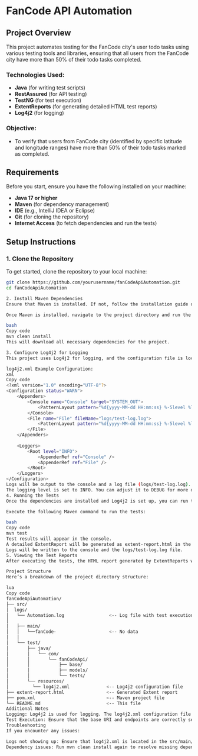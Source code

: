 # FanCode API Automation

## Project Overview

This project automates testing for the FanCode city's user todo tasks using various testing tools and libraries, ensuring that all users from the FanCode city have more than 50% of their todo tasks completed.

### Technologies Used:
- **Java** (for writing test scripts)
- **RestAssured** (for API testing)
- **TestNG** (for test execution)
- **ExtentReports** (for generating detailed HTML test reports)
- **Log4j2** (for logging)
  
### Objective:
- To verify that users from FanCode city (identified by specific latitude and longitude ranges) have more than 50% of their todo tasks marked as completed.

## Requirements

Before you start, ensure you have the following installed on your machine:

- **Java 17 or higher**
- **Maven** (for dependency management)
- **IDE** (e.g., IntelliJ IDEA or Eclipse)
- **Git** (for cloning the repository)
- **Internet Access** (to fetch dependencies and run the tests)

## Setup Instructions

### 1. Clone the Repository

To get started, clone the repository to your local machine:

```bash
git clone https://github.com/yourusername/fanCodeApiAutomation.git
cd fanCodeApiAutomation

2. Install Maven Dependencies
Ensure that Maven is installed. If not, follow the installation guide on the official website.

Once Maven is installed, navigate to the project directory and run the following command to install the dependencies:

bash
Copy code
mvn clean install
This will download all necessary dependencies for the project.

3. Configure Log4j2 for Logging
This project uses Log4j2 for logging, and the configuration file is located in the src/main/resources directory.

log4j2.xml Example Configuration:
xml
Copy code
<?xml version="1.0" encoding="UTF-8"?>
<Configuration status="WARN">
    <Appenders>
        <Console name="Console" target="SYSTEM_OUT">
            <PatternLayout pattern="%d{yyyy-MM-dd HH:mm:ss} %-5level %logger{36} - %msg%n" />
        </Console>
        <File name="File" fileName="logs/test-log.log">
            <PatternLayout pattern="%d{yyyy-MM-dd HH:mm:ss} %-5level %logger{36} - %msg%n" />
        </File>
    </Appenders>
    
    <Loggers>
        <Root level="INFO">
            <AppenderRef ref="Console" />
            <AppenderRef ref="File" />
        </Root>
    </Loggers>
</Configuration>
Logs will be output to the console and a log file (logs/test-log.log).
The logging level is set to INFO. You can adjust it to DEBUG for more detailed logs.
4. Running the Tests
Once the dependencies are installed and Log4j2 is set up, you can run the tests using TestNG.

Execute the following Maven command to run the tests:

bash
Copy code
mvn test
Test results will appear in the console.
A detailed ExtentReport will be generated as extent-report.html in the root directory. This will show the detailed test execution and results.
Logs will be written to the console and the logs/test-log.log file.
5. Viewing the Test Reports
After executing the tests, the HTML report generated by ExtentReports will be available in the root directory as extent-report.html. Open this file in any web browser to view the detailed results.

Project Structure
Here’s a breakdown of the project directory structure:

lua
Copy code
fanCodeApiAutomation/
├── src/
│  logs/
│   └── Automation.log                 <-- Log file with test execution logs
│
│   ├── main/
│   │   └──fanCode-                    <-- No data
│   │                 
│   └── test/
│       ├── java/
│       │   └── com/
│       │       └── fanCodeApi/
│       │           ├── base/
│       │           ├── models/
│       │           └── tests/
│       └── resources/
│         └── log4j2.xml              <-- Log4j2 configuration file
├── extent-report.html                <-- Generated Extent report                  
├── pom.xml                           <-- Maven project file
└── README.md                         <-- This file
Additional Notes
Logging: Log4j2 is used for logging. The log4j2.xml configuration file is located under src/main/resources/ and controls logging output to the console and a file.
Test Execution: Ensure that the base URI and endpoints are correctly set in the BaseTest.java class.
Troubleshooting
If you encounter any issues:

Logs not showing up: Ensure that log4j2.xml is located in the src/main/resources/ directory and is properly configured.
Dependency issues: Run mvn clean install again to resolve missing dependencies.
